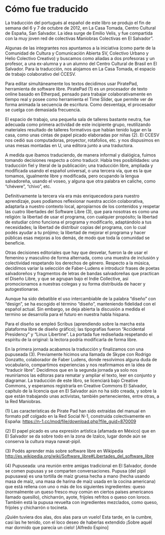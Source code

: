 # Cómo fue traducido 
La traducción del portugués al español de este libro se produjo el fin de semana del 6 y 7 de octubre de 2012, en La Casa Tomada, Centro Cultural de España, San Salvador. La idea surge de Emilio Velis, y fue compartida con la muy joven red de colectivas Maniobras Colectivas en El Salvador”. 

Algunas de las integrantes nos apuntamos a la iniciativa (como parte de la Comunidad de Cultura y Comunicación Abierta SV, Colectivo Urbano y Helio Colectivo Creativo) y buscamos como aliadas a dos profesoras y un profesor, a una ex-alumna y a un alumno del Centro Cultural de Brasil en El Salvador. Para la traducción, nos alojamos en La Casa Tomada, el espacio de trabajo colaborativo del CCESV. 

Para editar simultáneamente los textos decidimos usar PiratePad, herramienta de software libre. PiratePad (1) es un procesador de texto online basado en Etherpad, pensado para trabajar colaborativamente en tiempo real y posee como herramienta el Time Slider, que permite ver de forma animada la secuencia de escritura. Como desventaja, el procesador se cuelga con demasiada frecuencia. 

El espacio de trabajo, una pequeña sala de talleres bastante neutra, fue adecuada como primera actividad de este incipiente grupo, reutilizando materiales resultado de talleres formativos que habían tenido lugar en la casa, como unas cintas de papel picado elaboradas por niñas (2). El CCESV nos cedió sus computadoras, proyector, rotafolios, etc. y nos dispusimos en unas mesas montadas en U, una editora junto a una traductora.

A medida que íbamos traduciendo, de manera informal y dialógica, fuimos tomando decisiones respecto a cómo traducir. Había tres posibilidades: una traducción fiel y literal de la publicación; una traducción libre, ampliada y modificada usando el español universal, o una tercera vía, que es la que tomamos, igualmente libre y modificada, pero ocupando la lengua salvadoreña, usando el voseo, y alguna que otra palabra en caliche, como “chévere”, “chivo”, etc. 

Definitivamente la tercera vía era más enriquecedora para nuestro aprendizaje, pues podíamos reflexionar nuestra acción colaborativa, adaptarla a nuestro contexto local, apropiarnos de los contenidos y respetar las cuatro libertades del Software Libre (3), que para nosotras es como una religión: la libertad de usar el programa, con cualquier propósito; la libertad de estudiar cómo funciona el programa y modificarlo, adaptándolo a tus necesidades; la libertad de distribuir copias del programa, con lo cual podés ayudar a tu prójimo; la libertad de mejorar el programa y hacer públicas esas mejoras a los demás, de modo que toda la comunidad se beneficie. 

Otras decisiones editoriales que hay que desvelar, fueron la de usar el femenino y masculino de forma alternada, como una muestra de inclusión y colectividad respetando los derechos de género. Respecto a la música, decidimos variar la selección de Faber-Ludens e introducir frases de poetas salvadoreños y fragmentos de letras de bandas salvadoreñas que practican el Diseño Libre, y que se agrupan bajo el Indie Collective, así promocionamos a nuestras colegas y su forma distribuida de hacer y autogestionarse. 

Aunque ha sido debatible el uso intercambiable de la palabra “diseño” con “design”, se ha escogido el término “diseño”, manteniendo fidelidad con el español actual. Sin embargo, se deja abierta la discusión a medida el termino se desarrolla para el futuro en nuestra habla hispana. 

Para el diseño se empleó Scribus (aprendiendo sobre la marcha esta plataforma libre de diseño gráfico); las tipografías fueron “Accidental Presidency” y “Linux Libertine”. La portada fue rediseñada respetando el espíritu de la original: la lectora podría modificarla de forma libre. 

En la primera jornada acabamos la traducción y finalizamos con una pupuseada (3). Previamente hicimos una llamada de Skype con Rodrigo Gonzatto, colaborador de Faber Ludens, donde resolvimos alguna duda de vocabulario, compartimos experiencias y nos reafirmamos en la idea de “traducir libre”. Decidimos que en la segunda jornada ya solo nos reuniríamos las editoras para rematar y ampliar el texto, leer en conjunto y diagramar. La traducción de este libro, se licenciará bajo Creative Commons, y esperamos registrarla en Creative Commons El Salvador, capítulo de la licencia que en El Salvador aún no ha sido creada, y sobre la que están trabajando unas activistas, también pertenecientes, entre otras, a la Red Maniobras. 

(1) Las características de Pirate Pad han sido extraídas del manual en formato pdf colgado en la Red Social N-1, construida colectivamente en España: https://n-1.cc/mod/file/download.php?file_guid=870009 

(2) El papel picado es una expresión artística (afamada en México) que en El Salvador se da sobre todo en la zona de Izalco, lugar donde aún se conserva la cultura maya nawat-pipil. 

(3) Podés aprender más sobre software libre en Wikipedia http://es.wikipedia.org/wiki/Software_libre#Libertades_del_software_libre 

(4) Pupuseada: una reunión entre amigas tradicional en El Salvador, donde se comen pupusas y se comparten conversaciones. Pupusa (del pipil pupusawa) es una tortilla de maíz gruesa hecha a mano (hecha usando masa de maíz, una masa de harina de maíz usada en la cocina americana) que está rellena con uno o más de los siguientes ingredientes: queso (normalmente un queso fresco muy común en ciertos países americanos llamado quesillo), chicharrón, ayote, frijoles refritos o queso con loroco. También está la pupusa revuelta con ingredientes mezclados, como queso, frijoles y chicharrón o tocineta. 

¡Quién tuviera dos alas, dos alas para un vuelo! Esta tarde, en la cumbre, casi las he tenido, con el loco deseo de haberlas extendido ¡Sobre aquél mar dormido que parecía un cielo! [Alfredo Espino] 
